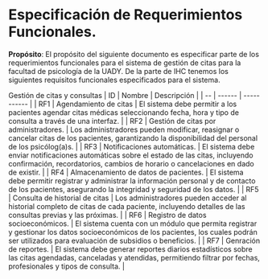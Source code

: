 # Especificación de Requerimientos Funcionales.

**Propósito**: El propósito del siguiente documento es especificar parte de los requerimientos funcionales para el sistema de gestión de citas para la facultad de psicología de la UADY. De la parte de IHC tenemos los siguientes requisitos funcionales especificados para el sistema. 

Gestión de citas y consultas
| ID | Nombre | Descripción |
| -- | ------ | ----------- |
| RF1 | Agendamiento de citas | El sistema debe permitir a los pacientes agendar citas médicas seleccionando fecha, hora y tipo de consulta a través de una interfaz. |
| RF2 | Gestión de citas por administradores. | Los administradores pueden modificar, reasignar o cancelar citas de los pacientes, garantizando la disponibilidad del personal de los psicólog(a)s. |
| RF3 | Notificaciones automáticas. | El sistema debe enviar notificaciones automáticas sobre el estado de las citas, incluyendo confirmación, recordatorios, cambios de horario o cancelaciones en dado de existir. |
| RF4 | Almacenamiento de datos de pacientes. | El sistema debe permitir registrar y administrar la información personal y de contacto de los pacientes, asegurando la integridad y seguridad de los datos. |
| RF5 | Consulta de historial de citas | Los administradores pueden acceder al historial completo de citas de cada paciente, incluyendo detalles de las consultas previas y las próximas. |
| RF6 | Registro de datos socioeconómicos. | El sistema cuenta con un módulo que permita registrar y gestionar los datos socioeconómicos de los pacientes, los cuales podrán ser utilizados para evaluación de subsidios o beneficios. |
| RF7 | Genración de reportes. | El sistema debe generar reportes diarios estadísticos sobre las citas agendadas, canceladas y atendidas, permitiendo filtrar por fechas, profesionales y tipos de consulta. |